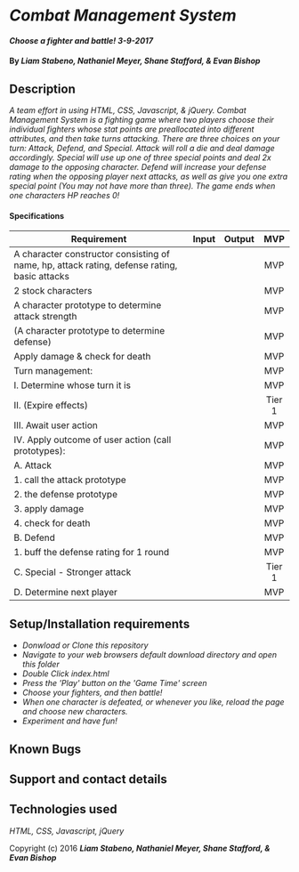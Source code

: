 # _Combat Management System_

#### _Choose a fighter and battle! 3-9-2017_

#### By _Liam Stabeno, Nathaniel Meyer, Shane Stafford, & Evan Bishop_

## Description
_A team effort in using HTML, CSS, Javascript, & jQuery. Combat Management System is a fighting game where two players choose their individual fighters whose stat points are preallocated into different attributes, and then take turns attacking. There are three choices on your turn: Attack, Defend, and Special. Attack will roll a die and deal damage accordingly. Special will use up one of three special points and deal 2x damage to the opposing character. Defend will increase your defense rating when the opposing player next attacks, as well as give you one extra special point (You may not have more than three). The game ends when one characters HP reaches 0!_

#### Specifications
| Requirement |  Input   |  Output  | MVP |
|----------|:--------:|:--------:|:--------:|
| A character constructor consisting of name, hp, attack rating, defense rating, basic attacks |  | | MVP |
| 2 stock characters | | | MVP |
| A character prototype to determine attack strength | | | MVP |
| (A character prototype to determine defense) | | | MVP |
| Apply damage & check for death | | | MVP |
| Turn management: | | | MVP |
|	I. Determine whose turn it is | | | MVP |
| II. (Expire effects) | | | Tier 1 |
|	III. Await user action | | | MVP |
|	IV. Apply outcome of user action (call prototypes):| | | MVP |
|		A. Attack | | | MVP |
|      1. call the attack prototype | | | MVP |
|      2. the defense prototype | | | MVP |
|      3. apply damage | | | MVP |
|      4. check for death | | | MVP |
|		B. Defend | | | MVP |
|      1. buff the defense rating for 1 round | | | MVP |
|		C. Special - Stronger attack | | | Tier 1 |
|   D. Determine next player | | | MVP |

## Setup/Installation requirements

* _Donwload or Clone this repository_
* _Navigate to your web browsers default download directory and open this folder_
* _Double Click index.html_
* _Press the 'Play' button on the 'Game Time' screen_
* _Choose your fighters, and then battle!_
* _When one character is defeated, or whenever you like, reload the page  and choose new characters._
* _Experiment and have fun!_

## Known Bugs

## Support and contact details

## Technologies used
_HTML, CSS, Javascript, jQuery_
<!-- ### License -->

Copyright (c) 2016 **_Liam Stabeno, Nathaniel Meyer, Shane Stafford, & Evan Bishop_**
